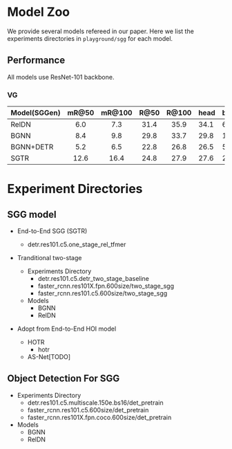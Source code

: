
# Model Zoo
We provide several models refereed in our paper.
Here we list the experiments directories in `playground/sgg` for each model.

## Performance
All models use ResNet-101 backbone.

### VG
| Model(SGGen) | mR@50 | mR@100 | R@50 | R@100 | head | body | tail |
|--------------|:-----:|:------:|:----:|:-----:|------|------|------|
| RelDN        |  6.0  |  7.3   | 31.4 |  35.9 | 34.1 | 6.6  | 1.1  |
| BGNN         |  8.4  |   9.8  | 29.8 |  33.7 | 29.8 | 11.2 | 2.1  |
| BGNN+DETR    |  5.2  |  6.5   | 22.8 |  26.8 | 26.5 | 5.5  | 1.2  |
| SGTR         |  12.6 |  16.4  | 24.8 |  27.9 | 27.6 | 20.1 | 9.4  |

<!-- ### OIv6
| Model(SGGen) | mR@50 | R@50 | wmAP_rel | wmAP_phr | score_wtd |
|---|:---:|:---:|:---:|:---:|---|
| RelDN | 33.98 | 73.08 | 32.16 | 33.39 | 40.84
| BGNN | 41.71 | 74.96 | 33.83 | 34.87 | 42.47 |
| SGTR | 41.71 | 74.96 | 33.83 | 34.87 | 42.47 | -->

# Experiment Directories
## SGG model
- End-to-End SGG (SGTR)
  - detr.res101.c5.one_stage_rel_tfmer


- Tranditional two-stage
  - Experiments Directory
    - detr.res101.c5.detr_two_stage_baseline
    - faster_rcnn.res101X.fpn.600size/two_stage_sgg
    - faster_rcnn.res101.c5.600size/two_stage_sgg
  - Models
    - BGNN
    - RelDN

- Adopt from End-to-End HOI model   
  - HOTR
    - hotr
  - AS-Net[TODO]

## Object Detection For SGG
  - Experiments Directory
    - detr.res101.c5.multiscale.150e.bs16/det_pretrain
    - faster_rcnn.res101.c5.600size/det_pretrain
    - faster_rcnn.res101X.fpn.coco.600size/det_pretrain
  - Models
    - BGNN
    - RelDN